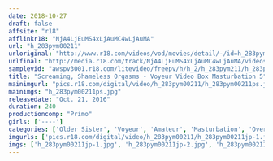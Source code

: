 ```yaml
---
date: 2018-10-27
draft: false
affsite: "r18"
afflinkr18: "NjA4LjEuMS4xLjAuMC4wLjAuMA"
url: "h_283pym00211"
urloriginal: "http://www.r18.com/videos/vod/movies/detail/-/id=h_283pym00211"
urlfinal: "http://media.r18.com/track/NjA4LjEuMS4xLjAuMC4wLjAuMA/videos/vod/movies/detail/-/id=h_283pym00211"
samplevid: "awspv3001.r18.com/litevideo/freepv/h/h_2/h_283pym211/h_283pym211_dmb_w.mp4"
title: "Screaming, Shameless Orgasms - Voyeur Video Box Masturbation 5"
mainimgurl: "pics.r18.com/digital/video/h_283pym00211/h_283pym00211ps.jpg"
mainimgs: "h_283pym00211ps.jpg"
releasedate: "Oct. 21, 2016"
duration: 240
productioncomp: "Primo"
girls: ['----']
categories: ['Older Sister', 'Voyeur', 'Amateur', 'Masturbation', 'Over 4 Hours', 'Hi-Def']
imgurls: ['pics.r18.com/digital/video/h_283pym00211/h_283pym00211jp-1.jpg', 'pics.r18.com/digital/video/h_283pym00211/h_283pym00211jp-2.jpg', 'pics.r18.com/digital/video/h_283pym00211/h_283pym00211jp-3.jpg', 'pics.r18.com/digital/video/h_283pym00211/h_283pym00211jp-4.jpg', 'pics.r18.com/digital/video/h_283pym00211/h_283pym00211jp-5.jpg', 'pics.r18.com/digital/video/h_283pym00211/h_283pym00211jp-6.jpg', 'pics.r18.com/digital/video/h_283pym00211/h_283pym00211jp-7.jpg', 'pics.r18.com/digital/video/h_283pym00211/h_283pym00211jp-8.jpg', 'pics.r18.com/digital/video/h_283pym00211/h_283pym00211jp-9.jpg', 'pics.r18.com/digital/video/h_283pym00211/h_283pym00211jp-10.jpg', 'pics.r18.com/digital/video/h_283pym00211/h_283pym00211jp-11.jpg', 'pics.r18.com/digital/video/h_283pym00211/h_283pym00211jp-12.jpg', 'pics.r18.com/digital/video/h_283pym00211/h_283pym00211jp-13.jpg', 'pics.r18.com/digital/video/h_283pym00211/h_283pym00211jp-14.jpg', 'pics.r18.com/digital/video/h_283pym00211/h_283pym00211jp-15.jpg', 'pics.r18.com/digital/video/h_283pym00211/h_283pym00211jp-16.jpg', 'pics.r18.com/digital/video/h_283pym00211/h_283pym00211jp-17.jpg', 'pics.r18.com/digital/video/h_283pym00211/h_283pym00211jp-18.jpg', 'pics.r18.com/digital/video/h_283pym00211/h_283pym00211jp-19.jpg', 'pics.r18.com/digital/video/h_283pym00211/h_283pym00211jp-20.jpg']
imgs: ['h_283pym00211jp-1.jpg', 'h_283pym00211jp-2.jpg', 'h_283pym00211jp-3.jpg', 'h_283pym00211jp-4.jpg', 'h_283pym00211jp-5.jpg', 'h_283pym00211jp-6.jpg', 'h_283pym00211jp-7.jpg', 'h_283pym00211jp-8.jpg', 'h_283pym00211jp-9.jpg', 'h_283pym00211jp-10.jpg', 'h_283pym00211jp-11.jpg', 'h_283pym00211jp-12.jpg', 'h_283pym00211jp-13.jpg', 'h_283pym00211jp-14.jpg', 'h_283pym00211jp-15.jpg', 'h_283pym00211jp-16.jpg', 'h_283pym00211jp-17.jpg', 'h_283pym00211jp-18.jpg', 'h_283pym00211jp-19.jpg', 'h_283pym00211jp-20.jpg']
---
```

